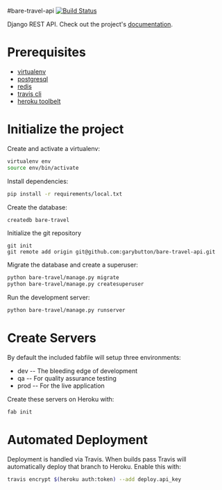 #bare-travel-api
[![Build Status](https://travis-ci.org/garybutton/bare-travel-api.svg?branch=master)](https://travis-ci.org/garybutton/bare-travel-api)

Django REST API. Check out the project's [documentation](http://garybutton.github.io/bare-travel-api/).

# Prerequisites
- [virtualenv](https://virtualenv.pypa.io/en/latest/)
- [postgresql](http://www.postgresql.org/)
- [redis](http://redis.io/)
- [travis cli](http://blog.travis-ci.com/2013-01-14-new-client/)
- [heroku toolbelt](https://toolbelt.heroku.com/)

# Initialize the project
Create and activate a virtualenv:

```bash
virtualenv env
source env/bin/activate
```
Install dependencies:

```bash
pip install -r requirements/local.txt
```
Create the database:

```bash
createdb bare-travel
```
Initialize the git repository

```
git init
git remote add origin git@github.com:garybutton/bare-travel-api.git
```

Migrate the database and create a superuser:
```bash
python bare-travel/manage.py migrate
python bare-travel/manage.py createsuperuser
```

Run the development server: 
```bash
python bare-travel/manage.py runserver
```

# Create Servers
By default the included fabfile will setup three environments:

- dev -- The bleeding edge of development
- qa -- For quality assurance testing
- prod -- For the live application

Create these servers on Heroku with:

```bash
fab init
```

# Automated Deployment
Deployment is handled via Travis. When builds pass Travis will automatically deploy that branch to Heroku. Enable this with:
```bash
travis encrypt $(heroku auth:token) --add deploy.api_key
```
